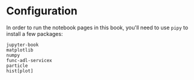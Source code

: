 # Configuration

In order to run the notebook pages in this book, you'll need to use `pipy` to install a few packages:

```text
jupyter-book
matplotlib
numpy
func-adl-servicex
particle
hist[plot]
```
